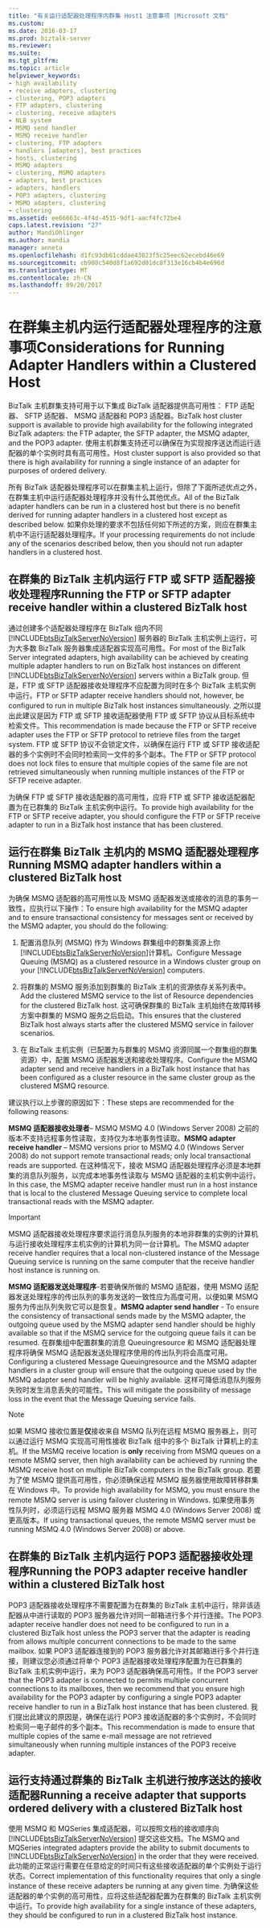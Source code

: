 ```yaml
---
title: "有关运行适配器处理程序内群集 Host1 注意事项 |Microsoft 文档"
ms.custom: 
ms.date: 2016-03-17
ms.prod: biztalk-server
ms.reviewer: 
ms.suite: 
ms.tgt_pltfrm: 
ms.topic: article
helpviewer_keywords:
- high availability
- receive adapters, clustering
- clustering, POP3 adapters
- FTP adapters, clustering
- clustering, receive adapters
- NLB system
- MSMQ send handler
- MSMQ receive handler
- clustering, FTP adapters
- handlers [adapters], best practices
- hosts, clustering
- MSMQ adapters
- clustering, MSMQ adapters
- adapters, best practices
- adapters, handlers
- POP3 adapters, clustering
- MSMQ adapters, clustering
- clustering
ms.assetid: ee66663c-4f4d-4515-9df1-aacf4fc72be4
caps.latest.revision: "27"
author: MandiOhlinger
ms.author: mandia
manager: anneta
ms.openlocfilehash: d1fc93db61cddae43023f5c25eec62ecebd46e69
ms.sourcegitcommit: cb908c540d8f1a692d01dc8f313e16cb4b4e696d
ms.translationtype: MT
ms.contentlocale: zh-CN
ms.lasthandoff: 09/20/2017
---
```

# <a name="considerations-for-running-adapter-handlers-within-a-clustered-host"></a><span data-ttu-id="dd05a-102">在群集主机内运行适配器处理程序的注意事项</span><span class="sxs-lookup"><span data-stu-id="dd05a-102">Considerations for Running Adapter Handlers within a Clustered Host</span></span>
<span data-ttu-id="dd05a-103">BizTalk 主机群集支持可用于以下集成 BizTalk 适配器提供高可用性： FTP 适配器、 SFTP 适配器、 MSMQ 适配器和 POP3 适配器。</span><span class="sxs-lookup"><span data-stu-id="dd05a-103">BizTalk host cluster support is available to provide high availability for the following integrated BizTalk adapters: the FTP adapter, the SFTP adapter, the MSMQ adapter, and the POP3 adapter.</span></span> <span data-ttu-id="dd05a-104">使用主机群集支持还可以确保在为实现按序送达而运行适配器的单个实例时具有高可用性。</span><span class="sxs-lookup"><span data-stu-id="dd05a-104">Host cluster support is also provided so that there is high availability for running a single instance of an adapter for purposes of ordered delivery.</span></span>  
  
 <span data-ttu-id="dd05a-105">所有 BizTalk 适配器处理程序可以在群集主机上运行，但除了下面所述优点之外，在群集主机中运行适配器处理程序并没有什么其他优点。</span><span class="sxs-lookup"><span data-stu-id="dd05a-105">All of the BizTalk adapter handlers  can be run in a clustered host but there is no benefit derived for running adapter handlers in a clustered host except as described below.</span></span> <span data-ttu-id="dd05a-106">如果你处理的要求不包括任何如下所述的方案，则应在群集主机中不运行适配器处理程序。</span><span class="sxs-lookup"><span data-stu-id="dd05a-106">If your processing requirements do not include any of the scenarios described below, then you should not run adapter handlers in a clustered host.</span></span>  
  
## <a name="running-the-ftp-or-sftp-adapter-receive-handler-within-a-clustered-biztalk-host"></a><span data-ttu-id="dd05a-107">在群集的 BizTalk 主机内运行 FTP 或 SFTP 适配器接收处理程序</span><span class="sxs-lookup"><span data-stu-id="dd05a-107">Running the FTP or SFTP adapter receive handler within a clustered BizTalk host</span></span>  
 <span data-ttu-id="dd05a-108">通过创建多个适配器处理程序在 BizTalk 组内不同 [!INCLUDE[btsBizTalkServerNoVersion](../includes/btsbiztalkservernoversion-md.md)] 服务器的 BizTalk 主机实例上运行，可为大多数 BizTalk 服务器集成适配器实现高可用性。</span><span class="sxs-lookup"><span data-stu-id="dd05a-108">For most of the BizTalk Server integrated adapters, high availability can be achieved by creating multiple adapter handlers to run on BizTalk host instances on different [!INCLUDE[btsBizTalkServerNoVersion](../includes/btsbiztalkservernoversion-md.md)] servers within a BizTalk group.</span></span> <span data-ttu-id="dd05a-109">但是，FTP 或 SFTP 适配器接收处理程序不应配置为同时在多个 BizTalk 主机实例中运行。</span><span class="sxs-lookup"><span data-stu-id="dd05a-109">FTP or SFTP adapter receive handlers should not, however, be configured to run in multiple BizTalk host instances simultaneously.</span></span> <span data-ttu-id="dd05a-110">之所以提出此建议是因为 FTP 或 SFTP 接收适配器使用 FTP 或 SFTP 协议从目标系统中检索文件。</span><span class="sxs-lookup"><span data-stu-id="dd05a-110">This recommendation is made because the FTP or SFTP receive adapter uses the FTP or SFTP protocol to retrieve files from the target system.</span></span> <span data-ttu-id="dd05a-111">FTP 或 SFTP 协议不会锁定文件，以确保在运行 FTP 或 SFTP 接收适配器的多个实例时不会同时检索同一文件的多个副本。</span><span class="sxs-lookup"><span data-stu-id="dd05a-111">The FTP or SFTP protocol does not lock files to ensure that multiple copies of the same file are not retrieved simultaneously when running multiple instances of the FTP or SFTP receive adapter.</span></span>  
  
 <span data-ttu-id="dd05a-112">为确保 FTP 或 SFTP 接收适配器的高可用性，应将 FTP 或 SFTP 接收适配器配置为在已群集的 BizTalk 主机实例中运行。</span><span class="sxs-lookup"><span data-stu-id="dd05a-112">To provide high availability for the FTP or SFTP receive adapter, you should configure the FTP or SFTP receive adapter to run in a BizTalk host instance that has been clustered.</span></span>  
  
## <a name="running-msmq-adapter-handlers-within-a-clustered-biztalk-host"></a><span data-ttu-id="dd05a-113">运行在群集 BizTalk 主机内的 MSMQ 适配器处理程序</span><span class="sxs-lookup"><span data-stu-id="dd05a-113">Running MSMQ adapter handlers within a clustered BizTalk host</span></span>  
 <span data-ttu-id="dd05a-114">为确保 MSMQ 适配器的高可用性以及 MSMQ 适配器发送或接收的消息的事务一致性，应执行以下操作：</span><span class="sxs-lookup"><span data-stu-id="dd05a-114">To ensure high availability for the MSMQ adapter and to ensure transactional consistency for messages sent or received by the MSMQ adapter, you should do the following:</span></span>  
  
1.  <span data-ttu-id="dd05a-115">配置消息队列 (MSMQ) 作为 Windows 群集组中的群集资源上你[!INCLUDE[btsBizTalkServerNoVersion](../includes/btsbiztalkservernoversion-md.md)]计算机。</span><span class="sxs-lookup"><span data-stu-id="dd05a-115">Configure Message Queuing (MSMQ) as a clustered resource in a Windows cluster group on your [!INCLUDE[btsBizTalkServerNoVersion](../includes/btsbiztalkservernoversion-md.md)] computers.</span></span>  
  
2.  <span data-ttu-id="dd05a-116">将群集的 MSMQ 服务添加到群集的 BizTalk 主机的资源依存关系列表中。</span><span class="sxs-lookup"><span data-stu-id="dd05a-116">Add the clustered MSMQ service to the list of Resource dependencies for the clustered BizTalk host.</span></span> <span data-ttu-id="dd05a-117">这可确保群集的 BizTalk 主机始终在故障转移方案中群集的 MSMQ 服务之后启动。</span><span class="sxs-lookup"><span data-stu-id="dd05a-117">This ensures that the clustered BizTalk host always starts after the clustered MSMQ service in failover scenarios.</span></span>  
  
3.  <span data-ttu-id="dd05a-118">在 BizTalk 主机实例（已配置为与群集的 MSMQ 资源同属一个群集组的群集资源）中，配置 MSMQ 适配器发送和接收处理程序。</span><span class="sxs-lookup"><span data-stu-id="dd05a-118">Configure the MSMQ adapter send and receive handlers in a BizTalk host instance that has been configured as a cluster resource in the same cluster group as the clustered MSMQ resource.</span></span>  
  
 <span data-ttu-id="dd05a-119">建议执行以上步骤的原因如下：</span><span class="sxs-lookup"><span data-stu-id="dd05a-119">These steps are recommended for the following reasons:</span></span>  
  
 <span data-ttu-id="dd05a-120">**MSMQ 适配器接收处理者**– MSMQ MSMQ 4.0 (Windows Server 2008) 之前的版本不支持远程事务性读取，支持仅为本地事务性读取。</span><span class="sxs-lookup"><span data-stu-id="dd05a-120">**MSMQ adapter receive handler** – MSMQ versions prior to MSMQ 4.0 (Windows Server 2008) do not support remote transactional reads; only local transactional reads are supported.</span></span> <span data-ttu-id="dd05a-121">在这种情况下，接收 MSMQ 适配器处理程序必须是本地群集的消息队列服务，以完成本地事务性读取与 MSMQ 适配器的主机实例中运行。</span><span class="sxs-lookup"><span data-stu-id="dd05a-121">In this case, the MSMQ adapter receive handler must run in a host instance that is local to the clustered Message Queuing service to complete local transactional reads with the MSMQ adapter.</span></span>  
  
> [!IMPORTANT]
>  <span data-ttu-id="dd05a-122">MSMQ 适配器接收处理程序要求运行消息队列服务的本地非群集的实例的计算机与运行接收处理程序主机实例的计算机为同一台计算机。</span><span class="sxs-lookup"><span data-stu-id="dd05a-122">The MSMQ adapter receive handler requires that a local non-clustered instance of the Message Queuing service is running on the same computer that the receive handler host instance is running on.</span></span>  
  
 <span data-ttu-id="dd05a-123">**MSMQ 适配器发送处理程序**-若要确保所做的 MSMQ 适配器，使用 MSMQ 适配器发送处理程序的传出队列的事务发送的一致性应为高度可用，以便如果 MSMQ 服务为传出队列失败它可以是恢复。</span><span class="sxs-lookup"><span data-stu-id="dd05a-123">**MSMQ adapter send handler** - To ensure the consistency of transactional sends made by the MSMQ adapter, the outgoing queue used by the MSMQ adapter send handler should be highly available so that if the MSMQ service for the outgoing queue fails it can be resumed.</span></span> <span data-ttu-id="dd05a-124">在群集组中配置群集的消息 Queuingresource 和 MSMQ 适配器处理程序将确保 MSMQ 适配器发送处理程序使用的传出队列将会高度可用。</span><span class="sxs-lookup"><span data-stu-id="dd05a-124">Configuring a clustered Message Queuingresource and the MSMQ adapter handlers in a cluster group will ensure that the outgoing queue used by the MSMQ adapter send handler will be highly available.</span></span> <span data-ttu-id="dd05a-125">这样可降低消息队列服务失败时发生消息丢失的可能性。</span><span class="sxs-lookup"><span data-stu-id="dd05a-125">This will mitigate the possibility of message loss in the event that the Message Queuing service fails.</span></span>  
  
> [!NOTE]
>  <span data-ttu-id="dd05a-126">如果 MSMQ 接收位置是**仅**接收来自 MSMQ 队列在远程 MSMQ 服务器上，则可以通过运行 MSMQ 实现高可用性接收 BizTalk 组中的多个 BizTalk 计算机上的主机。</span><span class="sxs-lookup"><span data-stu-id="dd05a-126">If the MSMQ receive location is **only** receiving from MSMQ queues on a remote MSMQ server, then high availability can be achieved by running the MSMQ receive host on multiple BizTalk computers in the BizTalk group.</span></span>  <span data-ttu-id="dd05a-127">若要为了使 MSMQ 提供高可用性，你必须确保远程 MSMQ 服务器使用故障转移群集在 Windows 中。</span><span class="sxs-lookup"><span data-stu-id="dd05a-127">To provide high availability for MSMQ, you must ensure the remote MSMQ server is using failover clustering in Windows.</span></span>  <span data-ttu-id="dd05a-128">如果使用事务性队列时，必须运行远程 MSMQ 服务器 MSMQ 4.0 (Windows Server 2008) 或更高版本。</span><span class="sxs-lookup"><span data-stu-id="dd05a-128">If using transactional queues, the remote MSMQ server must be running MSMQ 4.0 (Windows Server 2008) or above.</span></span>  
  
## <a name="running-the-pop3-adapter-receive-handler-within-a-clustered-biztalk-host"></a><span data-ttu-id="dd05a-129">在群集的 BizTalk 主机内运行 POP3 适配器接收处理程序</span><span class="sxs-lookup"><span data-stu-id="dd05a-129">Running the POP3 adapter receive handler within a clustered BizTalk host</span></span>  
 <span data-ttu-id="dd05a-130">POP3 适配器接收处理程序不需要配置为在群集的 BizTalk 主机中运行，除非该适配器从中进行读取的 POP3 服务器允许对同一邮箱进行多个并行连接。</span><span class="sxs-lookup"><span data-stu-id="dd05a-130">The POP3 adapter receive handler does not need to be configured to run in a clustered BizTalk host unless the POP3 server that the adapter is reading from allows multiple concurrent connections to be made to the same mailbox.</span></span> <span data-ttu-id="dd05a-131">如果 POP3 适配器连接到的 POP3 服务器允许对其邮箱进行多个并行连接，则建议您必须通过将单个 POP3 适配器接收处理程序配置为在已群集的 BizTalk 主机实例中运行，来为 POP3 适配器确保高可用性。</span><span class="sxs-lookup"><span data-stu-id="dd05a-131">If the POP3 server that the POP3 adapter is connected to permits multiple concurrent connections to its mailboxes, then we recommend that you ensure high availability for the POP3 adapter by configuring a single POP3 adapter receive handler to run in a BizTalk host instance that has been clustered.</span></span> <span data-ttu-id="dd05a-132">我们提出此建议的原因是，确保在运行 POP3 接收适配器的多个实例时，不会同时检索同一电子邮件的多个副本。</span><span class="sxs-lookup"><span data-stu-id="dd05a-132">This recommendation is made to ensure that multiple copies of the same e-mail message are not retrieved simultaneously when running multiple instances of the POP3 receive adapter.</span></span>  
  
## <a name="running-a-receive-adapter-that-supports-ordered-delivery-with-a-clustered-biztalk-host"></a><span data-ttu-id="dd05a-133">运行支持通过群集的 BizTalk 主机进行按序送达的接收适配器</span><span class="sxs-lookup"><span data-stu-id="dd05a-133">Running a receive adapter that supports ordered delivery with a clustered BizTalk host</span></span>  
 <span data-ttu-id="dd05a-134">使用 MSMQ 和 MQSeries 集成适配器，可以按照文档的接收顺序向 [!INCLUDE[btsBizTalkServerNoVersion](../includes/btsbiztalkservernoversion-md.md)] 提交这些文档。</span><span class="sxs-lookup"><span data-stu-id="dd05a-134">The MSMQ and MQSeries integrated adapters provide the ability to submit documents to [!INCLUDE[btsBizTalkServerNoVersion](../includes/btsbiztalkservernoversion-md.md)] in the order that they were received.</span></span> <span data-ttu-id="dd05a-135">此功能的正常运行需要在任意给定的时间只有这些接收适配器的单个实例处于运行状态。</span><span class="sxs-lookup"><span data-stu-id="dd05a-135">Correct implementation of this functionality requires that only a single instance of these receive adapters be running at any given time.</span></span> <span data-ttu-id="dd05a-136">为确保这些适配器的单个实例的高可用性，应将这些适配器配置为在群集的 BizTalk 主机实例中运行。</span><span class="sxs-lookup"><span data-stu-id="dd05a-136">To provide high availability for a single instance of these adapters, they should be configured to run in a clustered BizTalk host instance.</span></span>